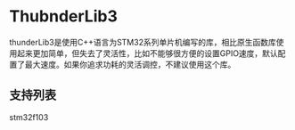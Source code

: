# ThubnderLib3

thunderLib3是使用C++语言为STM32系列单片机编写的库，相比原生函数库使用起来更加简单，但失去了灵活性，比如不能够很方便的设置GPIO速度，默认配置了最大速度。如果你追求功耗的灵活调控，不建议使用这个库。

## 支持列表
stm32f103


